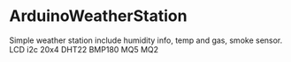 # ArduinoWeatherStation
Simple weather station include humidity info, temp and gas, smoke sensor.
LCD i2c 20x4
DHT22
BMP180
MQ5
MQ2
